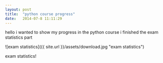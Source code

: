 ```yaml
---
layout: post
title:  "python course progress"
date:   2014-07-8 11:11:29
---
```


hello i wanted to show my progress in the python course i finished the exam statistics part

![exam statistics]({{ site.url }}/assets/download.jpg "exam statistics")

exam statistics!